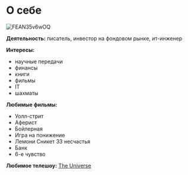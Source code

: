 # О себе
![FEAN35v6wOQ](https://github.com/Destian1995/my_resume/assets/106807250/73c1d71d-2d57-4ae5-a550-29487c37c904)

**Деятельность:**
писатель, инвестор на фондовом рынке, ит-инженер

**Интересы:**
- научные передачи
- финансы
- книги
- фильмы
- IT
- шахматы

**Любимые фильмы:**
- Уолл-стрит
- Аферист
- Бойлерная
- Игра на понижение
- Лемони Сникет 33 несчастья
- Банк
- 6-е чувство

**Любимое телешоу:**
[The Universe](https://www.history.com/shows/the-universe)


